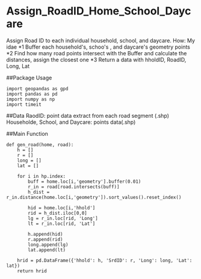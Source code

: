 # Assign_RoadID_Home_School_Daycare
Assign Road ID to each individual household, school, and daycare.
How:
My idae
*1 Buffer each household's, schoo's , and daycare's geometry points
*2 Find how many road points intersect with the Buffer and calculate the distances, assign the closest one
*3 Return a data with hholdID, RoadID, Long, Lat

##Package Usage
```
import geopandas as gpd
import pandas as pd
import numpy as np
import timeit
```

##Data
RaodID: point data extract from each road segment (.shp)
Householde, School, and Daycare: points data(.shp)

##Main Function
```
def gen_road(home, road):
    h = []
    r = []
    long = []
    lat = []
    
    for i in hp.index:
        buff = home.loc[i,'geometry'].buffer(0.01)
        r_in = road[road.intersects(buff)]
        h_dist = r_in.distance(home.loc[i,'geometry']).sort_values().reset_index()
        
        hid = home.loc[i,'hhold']
        rid = h_dist.iloc[0,0]
        lg = r_in.loc[rid, 'Long']
        lt = r_in.loc[rid, 'Lat']
        
        h.append(hid)
        r.append(rid)
        long.append(lg)
        lat.append(lt)
    
    hrid = pd.DataFrame({'hhold': h, 'SrdID': r, 'Long': long, 'Lat': lat})
    return hrid
```
